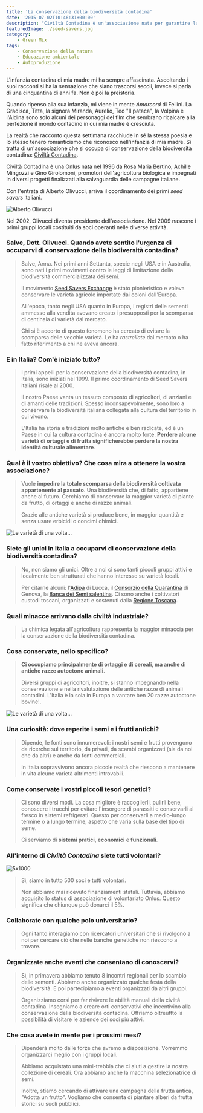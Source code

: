 ```yaml
---
title: 'La conservazione della biodiversità contadina'
date: '2015-07-02T10:46:31+00:00'
description: "Civiltà Contadina è un'associazione nata per garantire la conservazione della biodiversità connessa al mondo contadino di una volta."
featuredImage: ./seed-savers.jpg
category:
    - Green Mix
tags:
    - Conservazione della natura
    - Educazione ambientale
    - Autoproduzione
---
```


L'infanzia contadina di mia madre mi ha sempre affascinata.
Ascoltando i suoi racconti si ha la sensazione che siano trascorsi secoli, invece si parla di una cinquantina di anni fa. Non è poi la preistoria.

Quando ripenso alla sua infanzia, mi viene in mente _Amarcord_ di Fellini.
La Gradisca, Titta, la signora Miranda, Aurelio, Teo "Il pataca", la Volpina e l'Aldina sono solo alcuni dei personaggi del film che sembrano ricalcare alla perfezione il mondo contadino in cui mia madre è cresciuta.

La realtà che racconto questa settimana racchiude in sé la stessa poesia e lo stesso tenero romanticismo che riconosco nell'infanzia di mia madre.
Si tratta di un'associazione che si occupa di conservazione della biodiversità contadina: [Civiltà Contadina](http://www.civiltacontadina.it).

Civiltà Contadina è una Onlus nata nel 1996 da Rosa Maria Bertino, Achille Mingozzi e Gino Girolomoni, promotori dell'agricoltura biologica e impegnati in diversi progetti finalizzati alla salvaguardia delle campagne italiane.

Con l'entrata di Alberto Olivucci, arriva il coordinamento dei primi _seed savers_ italiani.

![Alberto Olivucci](./olivucci.jpg)

Nel 2002, Olivucci diventa presidente dell'associazione. Nel 2009 nascono i primi gruppi locali costituiti da soci operanti nelle diverse attività.

### Salve, Dott. Olivucci. Quando avete sentito l'urgenza di occuparvi di conservazione della biodiversità contadina?

> Salve, Anna. Nei primi anni Settanta, specie negli USA e in Australia, sono nati i primi movimenti contro le leggi di limitazione della biodiversità commercializzata dei semi.
>
> Il movimento [Seed Savers Exchange](http://www.seedsavers.org) è stato pionieristico e voleva conservare le varietà agricole importate dai coloni dall'Europa.
>
> All'epoca, tanto negli USA quanto in Europa, i registri delle sementi ammesse alla vendita avevano creato i presupposti per la scomparsa di centinaia di varietà dal mercato.
>
> Chi si è accorto di questo fenomeno ha cercato di evitare la scomparsa delle vecchie varietà. Le ha _rastrellate_ dal mercato o ha fatto riferimento a chi ne aveva ancora.

### E in Italia? Com'è iniziato tutto?

> I primi appelli per la conservazione della biodiversità contadina, in Italia, sono iniziati nel 1999. Il primo coordinamento di Seed Savers italiani risale al 2000.
>
> Il nostro Paese vanta un tessuto composto di agricoltori, di anziani e di amanti delle tradizioni. Spesso inconsapevolmente, sono loro a conservare la biodiversità italiana collegata alla cultura del territorio in cui vivono.
>
> L'Italia ha storia e tradizioni molto antiche e ben radicate, ed è un Paese in cui la cultura contadina è ancora molto forte. **Perdere alcune varietà di ortaggi e di frutta significherebbe perdere la nostra identità culturale alimentare**.

### Qual è il vostro obiettivo? Che cosa mira a ottenere la vostra associazione?

> Vuole **impedire la totale scomparsa della biodiversità coltivata appartenente al passato**. Una biodiversità che, di fatto, appartiene anche al futuro. Cerchiamo di conservare la maggior varietà di piante da frutto, di ortaggi e anche di razze animali.
>
> Grazie alle antiche varietà si produce bene, in maggior quantità e senza usare erbicidi o concimi chimici.

![Le varietà di una volta...](./seed-savers-1.jpg)

### Siete gli unici in Italia a occuparvi di conservazione della biodiversità contadina?

> No, non siamo gli unici. Oltre a noi ci sono tanti piccoli gruppi attivi e localmente ben strutturati che hanno interesse su varietà locali.
>
> Per citarne alcuni: l'[Adipa](http://www.adipa.it) di Lucca, il [Consorzio della Quarantina](http://www.quarantina.it) di Genova, la [Banca dei Semi salentina](https://www.facebook.com/pages/Banca-dei-semi-salentina/622066717854910). Ci sono anche i coltivatori custodi toscani, organizzati e sostenuti dalla [Regione Toscana](http://www.regione.toscana.it).

### Quali minacce arrivano dalla civiltà industriale?

> La chimica legata all'agricoltura rappresenta la maggior minaccia per la conservazione della biodiversità contadina.

### Cosa conservate, nello specifico?

> **Ci occupiamo principalmente di ortaggi e di cereali, ma anche di antiche razze autoctone animali**.
>
> Diversi gruppi di agricoltori, inoltre, si stanno impegnando nella conservazione e nella rivalutazione delle antiche razze di animali contadini. L'Italia è la sola in Europa a vantare ben 20 razze autoctone bovine!.

![Le varietà di una volta...](./seed-savers-2.jpg)

### Una curiosità: dove reperite i semi e i frutti antichi?

> Dipende, le fonti sono innumerevoli: i nostri semi e frutti provengono da ricerche sul territorio, da privati, da scambi organizzati (sia da noi che da altri) e anche da fonti commerciali.
>
> In Italia sopravvivono ancora piccole realtà che riescono a mantenere in vita alcune varietà altrimenti introvabili.

### Come conservate i vostri piccoli tesori genetici?

> Ci sono diversi modi. La cosa migliore è raccoglierli, pulirli bene, conoscere i trucchi per evitare l'insorgere di parassiti e conservarli al fresco in sistemi refrigerati. Questo per conservarli a medio-lungo termine o a lungo termine, aspetto che varia sulla base del tipo di seme.
>
> Ci serviamo di **sistemi pratici**, **economici** e **funzionali**.

### All'interno di _Civiltà Contadina_ siete tutti volontari?

![5x1000](./5x1000.jpg)

> Sì, siamo in tutto 500 soci e tutti volontari.
>
> Non abbiamo mai ricevuto finanziamenti statali. Tuttavia, abbiamo acquisito lo status di associazione di volontariato Onlus. Questo significa che chiunque può donarci il 5%.

### Collaborate con qualche polo universitario?

> Ogni tanto interagiamo con ricercatori universitari che si rivolgono a noi per cercare ciò che nelle banche genetiche non riescono a trovare.

### Organizzate anche eventi che consentano di conoscervi?

> Sì, in primavera abbiamo tenuto 8 incontri regionali per lo scambio delle sementi. Abbiamo anche organizzato qualche festa della biodiversità. E poi partecipiamo a eventi organizzati da altri gruppi.
>
> Organizziamo corsi per far rivivere le abilità manuali della civiltà contadina. Insegniamo a creare orti conservativi che incentivino alla conservazione della biodiversità contadina. Offriamo oltreuttto la possibilità di visitare le aziende dei soci più attivi.

### Che cosa avete in mente per i prossimi mesi?

> Dipenderà molto dalle forze che avremo a disposizione. Vorremmo organizzarci meglio con i gruppi locali.
>
> Abbiamo acquistato una mini-trebbia che ci aiuti a gestire la nostra collezione di cereali. Ora abbiamo anche la macchina selezionatrice di semi.
>
> Inoltre, stiamo cercando di attivare una campagna della frutta antica, "Adotta un frutto". Vogliamo che consenta di piantare alberi da frutta storici su suoli pubblici.

